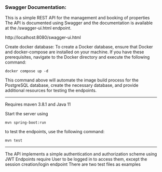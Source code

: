 ### Swagger Documentation:

This is a simple REST API for the management and booking of properties
The API is documented using Swagger and the documentation is available at the /swagger-ui.html endpoint.

http://localhost:8080/swagger-ui.html


Create docker database:
To create a Docker database, ensure that Docker and docker-compose are installed on your machine. If you have these prerequisites, navigate to the Docker directory and execute the following command:
```shell script
docker compose up -d
```
This command above will automate the image build process for the PostgreSQL database, create the necessary database, and provide additional resources for testing the endpoints.


___________________________

Requires maven 3.8.1 and Java 11

Start the server using
```shell script
mvn spring-boot:run
```

to test the endpoints, use the following command:
```shell script
mvn test
```

---------------------------

The API implements a simple authentication and authorization scheme using JWT
Endpoints require User to be logged in to access them, except the session creation/login endpoint
There are two test files as examples
 

